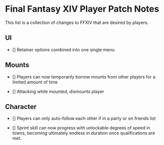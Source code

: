 # Final Fantasy XIV Player Patch Notes

This list is a collection of changes to FFXIV that are desired by players.

## UI

- [] Retainer options combined into one single menu

## Mounts

- [] Players can now temporarily borrow mounts from other players for a limited amount of time

- [] Attacking while mounted, dismounts player

## Character

- [] Players can only auto-follow each other if in a party or on friends list

- [] Sprint skill can now progress with unlockable degrees of speed in towns, becoming ultimately endless in duration once qualifications are met.
